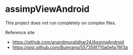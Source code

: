 # assimpViewAndroid

This project does not run completely on complex files.

Reference site
- https://github.com/anandmuralidhar24/AssimpAndroid
- https://gist.github.com/Bumrang/557358f710a0efa76f3a
